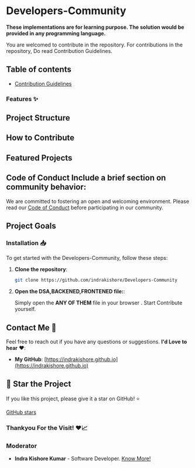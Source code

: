 # Developers-Community

__These implementations are for learning purpose. The solution would be provided in any programming language.__

You are welcomed to contribute in the repository. For contributions in the repository, Do read Contribution Guidelines.

## Table of contents

- [Contribution Guidelines](https://github.com/indrakishore/Developers-Community/blob/main/contributing.md)

### Features ✨ 

## Project Structure<p></p>
 
## How to Contribute<p></p>

 
 
## Featured Projects<p></p>

## Code of Conduct Include a brief section on community behavior:

We are committed to fostering an open and welcoming environment. Please read our <a href="CODE_OF_CONDUCT.md">Code of Conduct</a> before participating in our community.

## Project Goals<p></p>






### Installation 📥

To get started with the Developers-Community, follow these steps:

1. **Clone the repository**:
   ```bash
   git clone https://github.com/indrakishore/Developers-Community
   ``` 
2. **Open the DSA,BACKENED,FRONTENED file:**:

    Simply open the **ANY OF THEM** file in your browser .
    Start Contribute yourself.

## Contact Me 📧

Feel free to reach out if you have any questions or suggestions. **I'd Love to hear** ❤️:

- **My GitHub**: [https://indrakishore.github.io](https://indrakishore.github.io)



## 🌟 Star the Project

If you like this project, please give it a star on GitHub! ⭐

[GitHub stars](https://github.com/indrakishore/Developers-Community)
<br>

### Thankyou For the Visit! ❤️📈
 

### Moderator

* **Indra Kishore Kumar** - Software Developer.   [Know More!](https://indrakishore.github.io)
